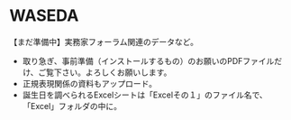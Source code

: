 # WASEDA
【まだ準備中】実務家フォーラム関連のデータなど。  
- 取り急ぎ、事前準備（インストールするもの）のお願いのPDFファイルだけ、ご覧下さい。よろしくお願いします。  
- 正規表現関係の資料もアップロード。  
- 誕生日を調べられるExcelシートは「Excelその１」のファイル名で、「Excel」フォルダの中に。  
